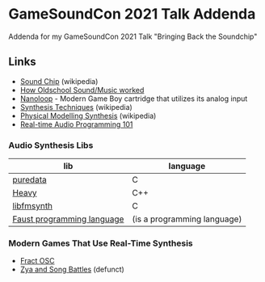 # GameSoundCon 2021 Talk Addenda

Addenda for my GameSoundCon 2021 Talk "Bringing Back the Soundchip"

## Links

* [Sound Chip](https://en.wikipedia.org/wiki/Sound_chip) (wikipedia)
* [How Oldschool Sound/Music worked](https://www.youtube.com/watch?v=q_3d1x2VPxk)
* [Nanoloop](https://www.nanoloop.com/mono/index.html) - Modern Game Boy cartridge that utilizes its analog input
* [Synthesis Techniques](https://en.wikipedia.org/wiki/Synthesizer#Theory) (wikipedia)
* [Physical Modelling Synthesis](https://en.wikipedia.org/wiki/Physical_modelling_synthesis) (wikipedia)
* [Real-time Audio Programming 101](http://www.rossbencina.com/code/real-time-audio-programming-101-time-waits-for-nothing)

### Audio Synthesis Libs

| lib                                                          | language                    |
| ------------------------------------------------------------ | --------------------------- |
| [puredata](https://puredata.info/)                           | C                           |
| [Heavy](https://github.com/enzienaudio/hvcc)                 | C++                         |
| [libfmsynth](https://github.com/Themaister/libfmsynth)       | C                           |
| [Faust programming language](https://faust.grame.fr/)        | (is a programming language) |

### Modern Games That Use Real-Time Synthesis

* [Fract OSC](https://www.youtube.com/watch?v=evVSyA2IXsE)
* [Zya and Song Battles](https://www.youtube.com/watch?v=aTsIfxDWNR8) (defunct)
